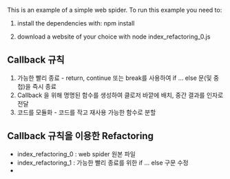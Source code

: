 This is an example of a simple web spider.
To run this example you need to:

1. install the dependencies with:
     npm install

2. download a website of your choice with
     node index_refactoring_0.js <url of the website to download>

## Callback 규칙

1. 가능한 빨리 종료 - return, continue 또는 break를 사용하여 if ... else 문(및 중첩)을 즉시 종료
2. Callback 을 위해 명명된 함수를 생성하여 클로저 바깥에 배치, 중간 결과를 인자로 전달
3. 코드를 모듈화 - 코드를 작고 재사용 가능한 함수로 분할

## Callback 규칙을 이용한 Refactoring

- index_refactoring_0 : web spider 원본 파일
- index_refactoring_1 : 가능한 빨리 종료를 위한 if ... else 구문 수정
- 